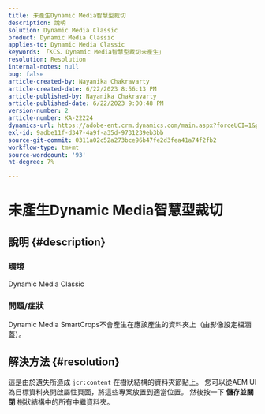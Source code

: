 ```yaml
---
title: 未產生Dynamic Media智慧型裁切
description: 說明
solution: Dynamic Media Classic
product: Dynamic Media Classic
applies-to: Dynamic Media Classic
keywords: 「KCS、Dynamic Media智慧型裁切未產生」
resolution: Resolution
internal-notes: null
bug: false
article-created-by: Nayanika Chakravarty
article-created-date: 6/22/2023 8:56:13 PM
article-published-by: Nayanika Chakravarty
article-published-date: 6/22/2023 9:00:48 PM
version-number: 2
article-number: KA-22224
dynamics-url: https://adobe-ent.crm.dynamics.com/main.aspx?forceUCI=1&pagetype=entityrecord&etn=knowledgearticle&id=31c3c432-3f11-ee11-8f6d-6045bd006d92
exl-id: 9adbe11f-d347-4a9f-a35d-9731239eb3bb
source-git-commit: 0311a02c52a273bce96b47fe2d3fea41a74f2fb2
workflow-type: tm+mt
source-wordcount: '93'
ht-degree: 7%

---
```


# 未產生Dynamic Media智慧型裁切

## 說明 {#description}


### 環境

Dynamic Media Classic

### 問題/症狀

Dynamic Media SmartCrops不會產生在應該產生的資料夾上（由影像設定檔涵蓋）。


## 解決方法 {#resolution}


這是由於遺失所造成 `jcr:content` 在樹狀結構的資料夾節點上。 您可以從AEM UI為目標資料夾開啟屬性頁面，將這些專案放置到適當位置。 然後按一下 <b>儲存並關閉</b> 樹狀結構中的所有中繼資料夾。
